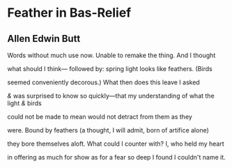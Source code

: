# Feather in Bas-Relief
## Allen Edwin Butt
Words without much use
now. Unable to remake
the thing. And I thought

what should I think—
followed by: spring light looks
like feathers. (Birds

seemed conveniently
decorous.) What then
does this leave I asked

_&_ was surprised to know
so quickly—that my understanding
of what the light _&_ birds

could not be made to mean
would not detract
from them as they

were. Bound by feathers
(a thought, I will admit,
born of artifice alone)

they bore themselves aloft.
What could I counter with?
I, who held my heart

in offering as much for
show as for a fear so deep
I found I couldn't name it.